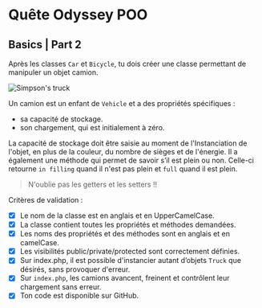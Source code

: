 # Quête Odyssey POO
## Basics | Part 2

Après les classes `Car` et `Bicycle`, tu dois créer une classe permettant de manipuler un objet camion.

![Simpson's truck](http://images.innoveduc.fr/php_parcours/OOP/POO_2/homer-camion.jpg)

Un camion est un enfant de `Vehicle` et a des propriétés spécifiques :

* sa capacité de stockage.
* son chargement, qui est initialement à zéro.

La capacité de stockage doit être saisie au moment de l'Instanciation de l'objet, en plus de la couleur, du nombre de sièges et de l'énergie.
Il a également une méthode qui permet de savoir s’il est plein ou non. Celle-ci retourne `in filling` quand il n'est pas plein et `full` quand il est plein.

>N'oublie pas les getters et les setters !!

Critères de validation :

-[x] Le nom de la classe est en anglais et en UpperCamelCase.
-[x] La classe contient toutes les propriétés et méthodes demandées.
-[x] Les noms des propriétés et des méthodes sont en anglais et en camelCase.
-[x] Les visibilités public/private/protected sont correctement définies.
-[x] Sur index.php, il est possible d'instancier autant d’objets `Truck` que désirés, sans provoquer d'erreur.
-[x] Sur `index.php`, les camions avancent, freinent et contrôlent leur chargement sans erreur.
-[x] Ton code est disponible sur GitHub.